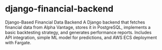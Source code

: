 # django-financial-backend
Django-Based Financial Data Backend  A Django backend that fetches financial data from Alpha Vantage, stores it in PostgreSQL, implements a basic backtesting strategy, and generates performance reports. Includes API integration, simple ML model for predictions, and AWS ECS deployment with Fargate.

